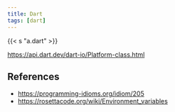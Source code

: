 ```yaml
---
title: Dart
tags: [dart]
---
```


{{< s "a.dart" >}}

<https://api.dart.dev/dart-io/Platform-class.html>

## References

- <https://programming-idioms.org/idiom/205>
- <https://rosettacode.org/wiki/Environment_variables>
